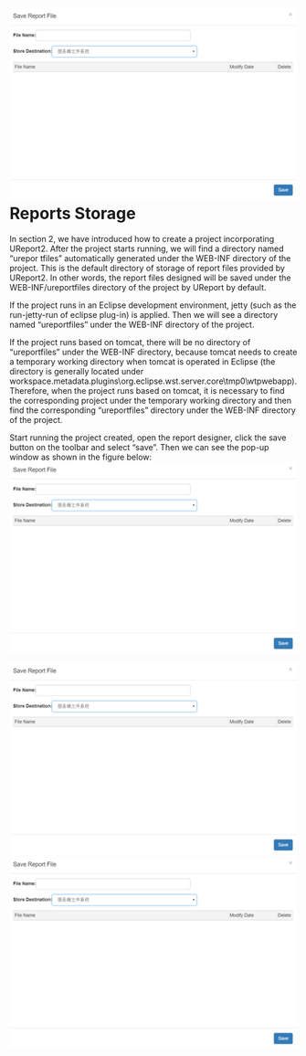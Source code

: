 # ![](docs/images/save-dialog.png)Reports Storage

In section 2, we have introduced how to create a project incorporating UReport2. After the project starts running, we will find a directory named “urepor tfiles” automatically generated under the WEB-INF directory of the project. This is the default directory of storage of report files provided by UReport2. In other words, the report files designed will be saved under the WEB-INF/ureportfiles directory of the project by UReport by default.

If the project runs in an Eclipse development environment, jetty \(such as the run-jetty-run of eclipse plug-in\) is applied. Then we will see a directory named “ureportfiles” under the WEB-INF directory of the project.

If the project runs based on tomcat, there will be no directory of “ureportfiles” under the WEB-INF directory, because tomcat needs to create a temporary working directory when tomcat is operated in Eclipse \(the directory is generally located under workspace.metadata.plugins\org.eclipse.wst.server.core\tmp0\wtpwebapp\). Therefore, when the project runs based on tomcat, it is necessary to find the corresponding project under the temporary working directory and then find the corresponding “ureportfiles” directory under the WEB-INF directory of the project.

Start running the project created, open the report designer, click the save button on the toolbar and select “save”. Then we can see the pop-up window as shown in the figure below:![](docs/images/save-dialog.png)

![](docs/images/save-dialog.png)![](docs/images/save-dialog.png)


